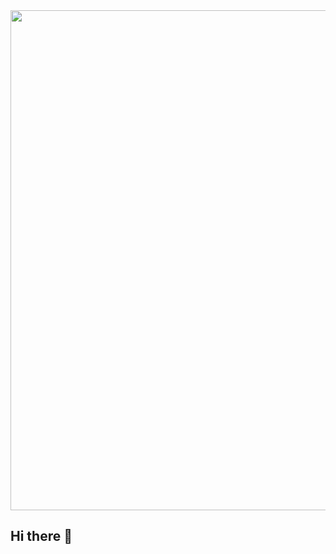 <div id="header" align="center">
  <img decoding="async" src="https://www.canva.com/design/DAGY06MNGYU/JKl1zez3bg1TwTyzmWBywQ/edit?utm_content=DAGY06MNGYU&utm_campaign=designshare&utm_medium=link2&utm_source=sharebutton" width="800"/>
</div>


## Hi there 👋

<!--
**Branlut/Branlut** is a ✨ _special_ ✨ repository because its `README.md` (this file) appears on your GitHub profile.

Here are some ideas to get you started:

- 🔭 I’m currently working on ...
- 🌱 I’m currently learning ...
- 👯 I’m looking to collaborate on ...
- 🤔 I’m looking for help with ...
- 💬 Ask me about ...
- 📫 How to reach me: ...
- 😄 Pronouns: ...
- ⚡ Fun fact: ...
-->
